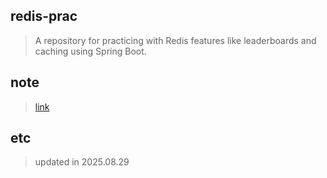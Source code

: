 ## redis-prac
> A repository for practicing with Redis features like leaderboards and caching using Spring Boot.

## note
> [link]()

## etc
> updated in 2025.08.29